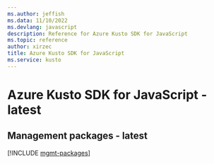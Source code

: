 ```yaml
---
ms.author: jeffish
ms.data: 11/10/2022
ms.devlang: javascript
description: Reference for Azure Kusto SDK for JavaScript
ms.topic: reference
author: xirzec
title: Azure Kusto SDK for JavaScript
ms.service: kusto
---
```

# Azure Kusto SDK for JavaScript - latest

## Management packages - latest
[!INCLUDE [mgmt-packages](kusto-mgmt-index.md)]